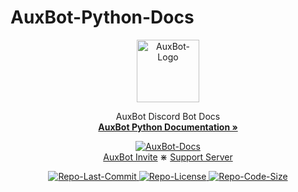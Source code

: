 # AuxBot-Python-Docs

<div>
    <p align="center">
        <a href="https://www.auxbot.xyz">
        <img src="https://i.imgur.com/ABXJwrF.png" alt="AuxBot-Logo" width="100" height="100">
        </a>
    </p>
</div>
<div>
    <p align="center">
    AuxBot Discord Bot Docs
    <br>
    <a href="https://auxbot-python.readthedocs.io/"><strong>AuxBot Python Documentation »</strong></a>
    <p align="center">
    <a href="https://auxbot-python.readthedocs.io">
        <img src="https://readthedocs.org/projects/auxbot-python/badge/?version=latest" alt="AuxBot-Docs">
    </a>
    <br>
    <a href="https://www.auxbot.xyz/invite">AuxBot Invite</a>
    ⋇
    <a href="https://www.auxbot.xyz/support">Support Server</a>
    </p>
</div>
<div>
    <p align="center">
        <a href="https://github.com/Auxtal/AuxBot-Python-Docs">
            <img src="https://img.shields.io/github/last-commit/Auxtal/AuxBot-Python-Docs?color=purple&label=Last%20Commit&logo=GitHub&logoColor=white" alt="Repo-Last-Commit">
        </a>
        <a href="https://github.com/Auxtal/AuxBot-Python-Docs">
            <img src="https://img.shields.io/github/license/Auxtal/AuxBot-Python-Docs?color=orange&label=License&logo=GitHub" alt="Repo-License">
        </a>
        <a href="https://github.com/Auxtal/AuxBot-Python-Docs">
            <img src="https://img.shields.io/github/repo-size/Auxtal/AuxBot-Python-Docs?color=blue&label=Repo%20Size&logo=GitHub&logoColor=white" alt="Repo-Code-Size">
        </a>
    </p>
</div>
